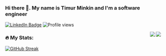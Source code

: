 ### Hi there 👋. My name is Timur Minkin and I'm a software engineer

[<img src="https://img.shields.io/badge/LinkedIn-blue?style=for-the-badge&logo=linkedin&logoColor=white" alt="LinkedIn Badge"/>](https://www.linkedin.com/in/damilurg)
<img src="https://komarev.com/ghpvc/?username=damilurg&style=flat-square&color=blue" alt="Profile views"/>

<img src="https://github-readme-stats.vercel.app/api?username=damilurg&show_icons=true&count_private=true" align="right" />

<img src="https://github-readme-stats.vercel.app/api/top-langs/?username=damilurg&langs_count=5" align="right">

### :fire: My Stats:

[![GitHub Streak](http://github-readme-streak-stats.herokuapp.com?user=damilurg)](https://git.io/streak-stats)
